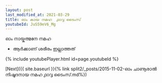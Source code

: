 ```yaml
---
layout: post
last_modified_at: 2021-03-29
title: ഓം കായ നമഹ  ൧൦൮ ടൈംസ്
youtubeId: JuS59eV6_Mg
---
```

 
 
 ഓം നായ്കത്മനേ നമഹ 
 
 -  ആർക്കാണ് ശരീരം ഇല്ലാത്തത് 
 
  
 
  
 
 
 
 
 
 


{% include youtubePlayer.html id=page.youtubeId %}
 
[Next]({{ site.baseurl }}{% link  split2/_posts/2015-11-02-ഓം ചാണൂരാൽ നിഷൂദനായ നമഹ ൧൦൮ ടൈംസ്.md%})
 
